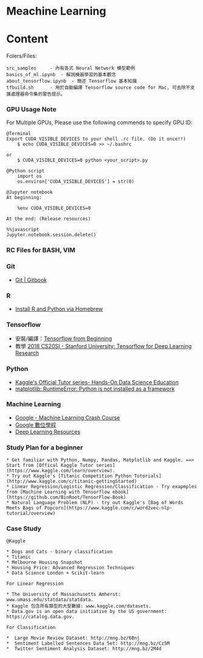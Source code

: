 # Meachine Learning

Content
=======

Folers/Files:

	src_samples		- 內有各式 Neural Network 模型範例
	basics_of_ml.ipynb	- 解說機器學習的基本觀念
	about_tensorflow.ipynb	- 簡述 Tensorflow 基本知識
	tfbuild.sh 		- 用於自動編譯 Tensorflow source code for Mac, 可去除不支援處理器命令集的警告提示。


### GPU Usage Note

For Multiple GPUs, Please use the following commends to specify GPU ID:

```
@Terminal
Export CUDA_VISIBLE_DEVICES to your shell .rc file. (Do it once!!)
	$ echo CUDA_VISIBLE_DEVICES=0 >> ~/.bashrc

or 
	$ CUDA_VISIBLE_DEVICES=0 python <your_script>.py
```

```
@Python script
	import os
	os.environ['CUDA_VISIBLE_DEVICES'] = str(0)
```

```
@Jupyter notebook
At beginning:

	%env CUDA_VISIBLE_DEVICES=0

At the end: (Release resources)

%%javascript
Jupyter.notebook.session.delete()
```

### RC Files for BASH, VIM
### Git

* [Git | Gitbook](https://www.gitbook.com/book/zlargon/git-tutorial/details)

### R

* [Install R and Python via Homebrew](http://pacha.hk/2017-07-12_r_and_python_via_homebrew.html)

### Tensorflow

* 安裝/編譯：[Tensorflow from Beginning](https://cigoic.wordpress.com/2017/07/26/tensorflow-from-beginning-2/)
* 教學 [2018 CS20SI - Stanford University: Tensorflow for Deep Learning Research](https://web.stanford.edu/class/cs20si)

### Python

* [Kaggle's Official Tutor series- Hands-On Data Science Education](https://www.kaggle.com/learn/overview)
* [matplotlib: RuntimeError: Python is not installed as a framework](https://stackoverflow.com/questions/34977388/matplotlib-runtimeerror-python-is-not-installed-as-a-framework)

### Machine Learning

* [Google - Machine Learning Crash Course](https://developers.google.com/machine-learning/crash-course/)
* [Google 數位學程](https://learndigital.withgoogle.com/digitalgarage-tw)
* [Deep Learning Resources](https://cigoic.wordpress.com/2017/07/28/deep-learning-resources/)


### Study Plan for a beginner

	* Get familiar with Python, Numpy, Pandas, Matplotlib and Kaggle. ==> Start from [Offical Kaggle Tutor series](https://www.kaggle.com/learn/overview).
	* Try out Kaggle's [Titanic Competition Python Tutorials](http://www.kaggle.com/c/titanic-gettingStarted)
	* Linear Regression/Logistic Regression/Classification - Try exapmples from [Machine Learning with Tensorflow ebook](https://github.com/BinRoot/TensorFlow-Book)
	* Natural Language Problem (NLP) - try out Kaggle's [Bag of Words Meets Bags of Popcorn](https://www.kaggle.com/c/word2vec-nlp-tutorial/overview)

### Case Study

	@Kaggle

	* Dogs and Cats - binary classification
	* Titanic
	* Melbourne Housing Snapshot
	* Housing Price: Advanced Regression Techniques
	* Data Science London + Scikit-learn
    
    For Linear Regression
    
    * The University of Massachusetts Amherst: www.umass.edu/statdata/statdata.
    * Kaggle 包含所有類型的大型數據: www.kaggle.com/datasets.
    * Data.gov is an open data initiative by the US government: https://catalog.data.gov.

    For Classification

    *  Large Movie Review Dataset: http://mng.bz/60nj
    *  Sentiment Labelled Sentences Data Set: http://mng.bz/CzSM
    *  Twitter Sentiment Analysis Dataset: http://mng.bz/2M4d

